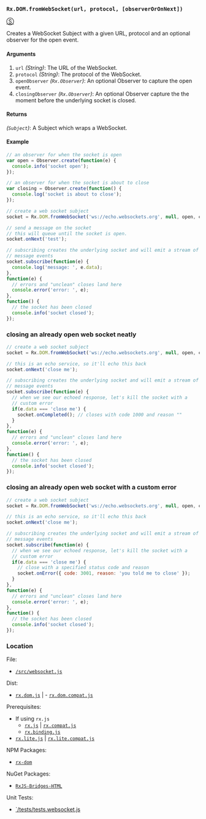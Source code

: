 ### `Rx.DOM.fromWebSocket(url, protocol, [observerOrOnNext])`
[&#x24C8;](https://github.com/Reactive-Extensions/RxJS-DOM/blob/master/src/websocket.js "View in source") 

Creates a WebSocket Subject with a given URL, protocol and an optional observer for the open event.

#### Arguments
1. `url` *(String)*: The URL of the WebSocket.
2. `protocol` *(String)*: The protocol of the WebSocket.
3. `openObserver` *(`Rx.Observer`)*: An optional Observer to capture the open event.
4. `closingObserver` *(`Rx.Observer`)*: An optional Observer capture the the moment before the underlying socket is closed.

#### Returns
*(`Subject`)*: A Subject which wraps a WebSocket.

#### Example
```js
// an observer for when the socket is open
var open = Observer.create(function(e) {
  console.info('socket open');
});

// an observer for when the socket is about to close
var closing = Observer.create(function() {
  console.log('socket is about to close');
});

// create a web socket subject
socket = Rx.DOM.fromWebSocket('ws://echo.websockets.org', null, open, closingObserver);

// send a message on the socket
// this will queue until the socket is open.
socket.onNext('test');

// subscribing creates the underlying socket and will emit a stream of incoming
// message events
socket.subscribe(function(e) {
  console.log('message: ', e.data); 
},
function(e) {
  // errors and "unclean" closes land here
  console.error('error: ', e);
},
function() {
  // the socket has been closed
  console.info('socket closed');
});
```

### closing an already open web socket neatly
```js
// create a web socket subject
socket = Rx.DOM.fromWebSocket('ws://echo.websockets.org', null, open, closingObserver);

// this is an echo service, so it'll echo this back
socket.onNext('close me');

// subscribing creates the underlying socket and will emit a stream of incoming
// message events
socket.subscribe(function(e) {
  // when we see our echoed response, let's kill the socket with a
  // custom error
  if(e.data === 'close me') {
    socket.onCompleted(); // closes with code 1000 and reason ""
  } 
},
function(e) {
  // errors and "unclean" closes land here
  console.error('error: ', e);
},
function() {
  // the socket has been closed
  console.info('socket closed');
});

```

### closing an already open web socket with a custom error
```js
// create a web socket subject
socket = Rx.DOM.fromWebSocket('ws://echo.websockets.org', null, open, closingObserver);

// this is an echo service, so it'll echo this back
socket.onNext('close me');

// subscribing creates the underlying socket and will emit a stream of incoming
// message events
socket.subscribe(function(e) {
  // when we see our echoed response, let's kill the socket with a
  // custom error
  if(e.data === 'close me') {
    // close with a specified status code and reason
    socket.onError({ code: 3001, reason: 'you told me to close' });
  } 
},
function(e) {
  // errors and "unclean" closes land here
  console.error('error: ', e);
},
function() {
  // the socket has been closed
  console.info('socket closed');
});

```

### Location

File:
- [`/src/websocket.js`](https://github.com/Reactive-Extensions/RxJS-DOM/blob/master/src/websocket.js)

Dist:
- [`rx.dom.js`](https://github.com/Reactive-Extensions/RxJS-DOM/blob/master/dist/rx.dom.js) | - [`rx.dom.compat.js`](https://github.com/Reactive-Extensions/RxJS-DOM/blob/master/dist/rx.dom.compat.js)

Prerequisites:
- If using `rx.js`
  - [`rx.js`](https://github.com/Reactive-Extensions/RxJS/blob/master/dist/rx.js) | [`rx.compat.js`](https://github.com/Reactive-Extensions/RxJS/blob/master/dist/rx.compat.js)
  - [`rx.binding.js`](https://github.com/Reactive-Extensions/RxJS/blob/master/dist/rx.binding.js)
- [`rx.lite.js`](https://github.com/Reactive-Extensions/RxJS/blob/master/rx.lite.js) | [`rx.lite.compat.js`](https://github.com/Reactive-Extensions/RxJS/blob/master/rx.lite.compat.js)

NPM Packages:
- [`rx-dom`](https://preview.npmjs.com/package/rx-dom)

NuGet Packages:
- [`RxJS-Bridges-HTML`](http://www.nuget.org/packages/RxJS-Bridges-HTML/)

Unit Tests:
- [`/tests/tests.websocket.js](https://github.com/Reactive-Extensions/RxJS-DOM/blob/master/tests/tests.fromwebsocket.js)
